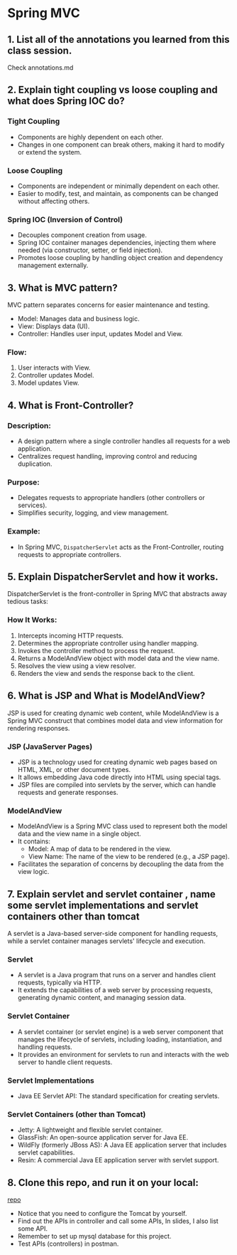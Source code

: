 # Spring MVC
## 1. List all of the annotations you learned from this class session.
Check annotations.md

## 2. Explain tight coupling vs loose coupling and what does Spring IOC do?
### Tight Coupling
- Components are highly dependent on each other.
- Changes in one component can break others, making it hard to modify or extend the system.

### Loose Coupling
- Components are independent or minimally dependent on each other.
- Easier to modify, test, and maintain, as components can be changed without affecting others.

### Spring IOC (Inversion of Control)
- Decouples component creation from usage.
- Spring IOC container manages dependencies, injecting them where needed (via constructor, setter, or field injection).
- Promotes loose coupling by handling object creation and dependency management externally.


## 3. What is MVC pattern?
MVC pattern separates concerns for easier maintenance and testing.
- Model: Manages data and business logic.
- View: Displays data (UI).
- Controller: Handles user input, updates Model and View.
### Flow:
1. User interacts with View.
2. Controller updates Model.
3. Model updates View.

## 4. What is Front-Controller?
### Description:
- A design pattern where a single controller handles all requests for a web application.
- Centralizes request handling, improving control and reducing duplication.

### Purpose:
- Delegates requests to appropriate handlers (other controllers or services).
- Simplifies security, logging, and view management.

### Example:
- In Spring MVC, `DispatcherServlet` acts as the Front-Controller, routing requests to appropriate controllers.


## 5. Explain DispatcherServlet and how it works.
DispatcherServlet is the front-controller in Spring MVC that abstracts away tedious tasks:

### How It Works:
1. Intercepts incoming HTTP requests.
2. Determines the appropriate controller using handler mapping.
3. Invokes the controller method to process the request.
4. Returns a ModelAndView object with model data and the view name.
5. Resolves the view using a view resolver.
6. Renders the view and sends the response back to the client.


## 6. What is JSP and What is ModelAndView?
JSP is used for creating dynamic web content, while ModelAndView is a Spring MVC construct that combines model data and view information for rendering responses.

### JSP (JavaServer Pages)
- JSP is a technology used for creating dynamic web pages based on HTML, XML, or other document types.
- It allows embedding Java code directly into HTML using special tags.
- JSP files are compiled into servlets by the server, which can handle requests and generate responses.

### ModelAndView
- ModelAndView is a Spring MVC class used to represent both the model data and the view name in a single object.
- It contains:
    - Model: A map of data to be rendered in the view.
    - View Name: The name of the view to be rendered (e.g., a JSP page).
- Facilitates the separation of concerns by decoupling the data from the view logic.



## 7. Explain servlet and servlet container , name some servlet implementations and servlet containers other than tomcat
A servlet is a Java-based server-side component for handling requests, 
while a servlet container manages servlets' lifecycle and execution.
### Servlet
- A servlet is a Java program that runs on a server and handles client requests, typically via HTTP.
- It extends the capabilities of a web server by processing requests, generating dynamic content, and managing session data.

### Servlet Container
- A servlet container (or servlet engine) is a web server component that manages the lifecycle of servlets, including loading, instantiation, and handling requests.
- It provides an environment for servlets to run and interacts with the web server to handle client requests.

### Servlet Implementations
- Java EE Servlet API: The standard specification for creating servlets.

### Servlet Containers (other than Tomcat)
- Jetty: A lightweight and flexible servlet container.
- GlassFish: An open-source application server for Java EE.
- WildFly (formerly JBoss AS): A Java EE application server that includes servlet capabilities.
- Resin: A commercial Java EE application server with servlet support.


## 8. Clone this repo, and run it on your local:
[repo](https://github.com/CTYue/springmvc5-demo)
- Notice that you need to configure the Tomcat by yourself.
- Find out the APIs in controller and call some APIs, In slides, I also list some API.
- Remember to set up mysql database for this project. 
- Test APIs (controllers) in postman.